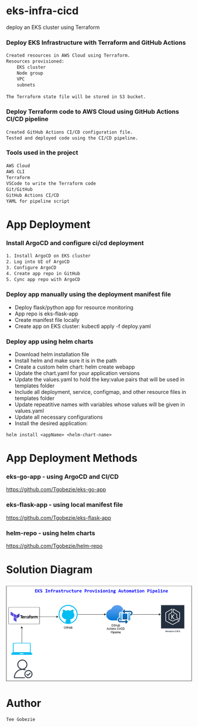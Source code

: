 # eks-infra-cicd

deploy an EKS cluster using Terraform
### Deploy EKS Infrastructure with Terraform and GitHub Actions
```
Created resources in AWS Cloud using Terraform.
Resources provisioned:
    EKS cluster
    Node group 
    VPC
    subnets 

The Terraform state file will be stored in S3 bucket.
```


### Deploy Terraform code to AWS Cloud using GitHub Actions CI/CD pipeline
```
Created GitHub Actions CI/CD configuration file.
Tested and deployed code using the CI/CD pipeline.
```


### Tools used in the project
```
AWS Cloud
AWS CLI
Terraform
VSCode to write the Terraform code
Git/GitHub
GitHub Actions CI/CD
YAML for pipeline script
```


# App Deployment

### Install ArgoCD and configure ci/cd deployment
```
1. Install ArgoCD on EKS cluster
2. Log into UI of ArgoCD
3. Configure ArgoCD
4. Create app repo in GitHub
5. Cync app repo with ArgoCD
```


### Deploy app manually using the deployment manifest file
- Deploy flask/python app for resource monitoring
- App repo is eks-flask-app
- Create manifest file locally
- Create app on EKS cluster: kubectl apply -f deploy.yaml


### Deploy app using helm charts
- Download helm installation file
- Install helm and make sure it is in the path
- Create a custom helm chart: helm create webapp
- Update the chart.yaml for your application versions
- Update the values.yaml to hold the key:value pairs that will be used in templates folder
- Include all deployment, service, configmap, and other resource files in templates folder
- Update repeatitive names with variables whose values will be given in values.yaml
- Update all necessary configurations
- Install the desired application:
```
helm install <appName> <helm-chart-name>
```

# App Deployment Methods

### eks-go-app - using ArgoCD and CI/CD
https://github.com/Tgobezie/eks-go-app

### eks-flask-app - using local manifest file
https://github.com/Tgobezie/eks-flask-app

### helm-repo - using helm charts
https://github.com/Tgobezie/helm-repo


# Solution Diagram

<img src="images/eks-infra-cicd.png" width="600">



# Author
```
Tee Gobezie
```
